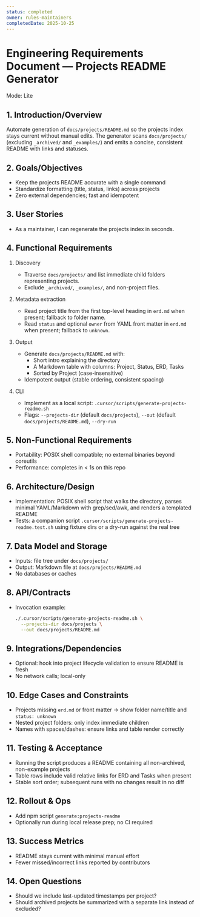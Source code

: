 ```yaml
---
status: completed
owner: rules-maintainers
completedDate: 2025-10-25
---
```


# Engineering Requirements Document — Projects README Generator

Mode: Lite

## 1. Introduction/Overview

Automate generation of `docs/projects/README.md` so the projects index stays current without manual edits. The generator scans `docs/projects/` (excluding `_archived/` and `_examples/`) and emits a concise, consistent README with links and statuses.

## 2. Goals/Objectives

- Keep the projects README accurate with a single command
- Standardize formatting (title, status, links) across projects
- Zero external dependencies; fast and idempotent

## 3. User Stories

- As a maintainer, I can regenerate the projects index in seconds.

## 4. Functional Requirements

1. Discovery

   - Traverse `docs/projects/` and list immediate child folders representing projects.
   - Exclude `_archived/`, `_examples/`, and non-project files.

2. Metadata extraction

   - Read project title from the first top-level heading in `erd.md` when present; fallback to folder name.
   - Read `status` and optional `owner` from YAML front matter in `erd.md` when present; fallback to `unknown`.

3. Output

   - Generate `docs/projects/README.md` with:
     - Short intro explaining the directory
     - A Markdown table with columns: Project, Status, ERD, Tasks
     - Sorted by Project (case-insensitive)
   - Idempotent output (stable ordering, consistent spacing)

4. CLI
   - Implement as a local script: `.cursor/scripts/generate-projects-readme.sh`
   - Flags: `--projects-dir` (default `docs/projects`), `--out` (default `docs/projects/README.md`), `--dry-run`

## 5. Non-Functional Requirements

- Portability: POSIX shell compatible; no external binaries beyond coreutils
- Performance: completes in < 1s on this repo

## 6. Architecture/Design

- Implementation: POSIX shell script that walks the directory, parses minimal YAML/Markdown with grep/sed/awk, and renders a templated README
- Tests: a companion script `.cursor/scripts/generate-projects-readme.test.sh` using fixture dirs or a dry-run against the real tree

## 7. Data Model and Storage

- Inputs: file tree under `docs/projects/`
- Output: Markdown file at `docs/projects/README.md`
- No databases or caches

## 8. API/Contracts

- Invocation example:

  ```bash
  ./.cursor/scripts/generate-projects-readme.sh \
    --projects-dir docs/projects \
    --out docs/projects/README.md
  ```

## 9. Integrations/Dependencies

- Optional: hook into project lifecycle validation to ensure README is fresh
- No network calls; local-only

## 10. Edge Cases and Constraints

- Projects missing `erd.md` or front matter → show folder name/title and `status: unknown`
- Nested project folders: only index immediate children
- Names with spaces/dashes: ensure links and table render correctly

## 11. Testing & Acceptance

- Running the script produces a README containing all non-archived, non-example projects
- Table rows include valid relative links for ERD and Tasks when present
- Stable sort order; subsequent runs with no changes result in no diff

## 12. Rollout & Ops

- Add npm script `generate:projects-readme`
- Optionally run during local release prep; no CI required

## 13. Success Metrics

- README stays current with minimal manual effort
- Fewer missed/incorrect links reported by contributors

## 14. Open Questions

- Should we include last-updated timestamps per project?
- Should archived projects be summarized with a separate link instead of excluded?
